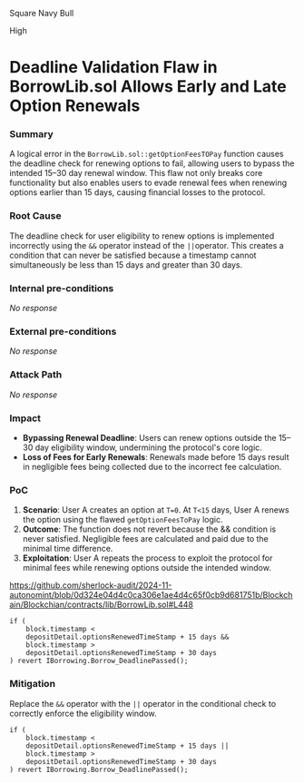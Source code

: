 Square Navy Bull

High

# Deadline Validation Flaw in BorrowLib.sol Allows Early and Late Option Renewals

### Summary

A logical error in the ``BorrowLib.sol::getOptionFeesTOPay`` function causes the deadline check for renewing options to fail, allowing users to bypass the intended 15–30 day renewal window. This flaw not only breaks core functionality but also enables users to evade renewal fees when renewing options earlier than 15 days, causing financial losses to the protocol.



### Root Cause

The deadline check for user eligibility to renew options is implemented incorrectly using the ``&&`` operator instead of the ``||``operator.
This creates a condition that can never be satisfied because a timestamp cannot simultaneously be less than 15 days and greater than 30 days.


### Internal pre-conditions

_No response_

### External pre-conditions

_No response_

### Attack Path

_No response_

### Impact

- **Bypassing Renewal Deadline**:
Users can renew options outside the 15–30 day eligibility window, undermining the protocol's core logic.
- **Loss of Fees for Early Renewals**:
Renewals made before 15 days result in negligible fees being collected due to the incorrect fee calculation.

### PoC

1. **Scenario**:
User A creates an option at ``T=0``.
At ``T<15`` days, User A renews the option using the flawed ``getOptionFeesToPay`` logic.
2. **Outcome**:
The function does not revert because the && condition is never satisfied.
Negligible fees are calculated and paid due to the minimal time difference.
3. **Exploitation**:
User A repeats the process to exploit the protocol for minimal fees while renewing options outside the intended window.

https://github.com/sherlock-audit/2024-11-autonomint/blob/0d324e04d4c0ca306e1ae4d4c65f0cb9d681751b/Blockchain/Blockchian/contracts/lib/BorrowLib.sol#L448
```solidity
if (
    block.timestamp <
    depositDetail.optionsRenewedTimeStamp + 15 days &&
    block.timestamp >
    depositDetail.optionsRenewedTimeStamp + 30 days
) revert IBorrowing.Borrow_DeadlinePassed();
```


### Mitigation

Replace the ``&&`` operator with the ``||`` operator in the conditional check to correctly enforce the eligibility window.
```solidity
if (
    block.timestamp <
    depositDetail.optionsRenewedTimeStamp + 15 days ||
    block.timestamp >
    depositDetail.optionsRenewedTimeStamp + 30 days
) revert IBorrowing.Borrow_DeadlinePassed();
```